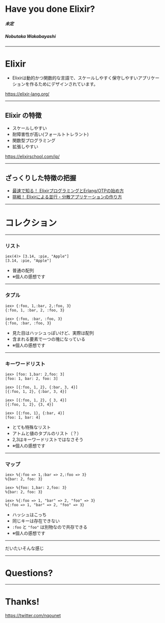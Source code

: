 # Have you done Elixir?
##### 未定
##### Nobutaka Wakabayashi

---

# Elixir

- Elixirは動的かつ関数的な言語で、スケールしやすく保守しやすいアプリケーションを作るためにデザインされています。

https://elixir-lang.org/

___

## Elixir の特徴

- スケールしやすい
- 耐障害性が高い(フォールトトレラント)
- 関数型プログラミング
- 拡張しやすい

https://elixirschool.com/jp/

___

## ざっくりした特徴の把握

- [最速で知る！ ElixirプログラミングとErlang/OTPの始め方](https://employment.en-japan.com/engineerhub/entry/2017/06/12/110000)
- [挑戦！ Elixirによる並行・分散アプリケーションの作り方](https://employment.en-japan.com/engineerhub/entry/2017/06/19/110000)

---

# コレクション

___

### リスト

```
iex(4)> [3.14, :pie, "Apple"]
[3.14, :pie, "Apple"]
```

- 普通の配列
- ※個人の感想です
___

### タプル

```
iex> {:foo, 1,:bar, 2,:foo, 3}
{:foo, 1, :bar, 2, :foo, 3}
```

```
iex> {:foo, :bar, :foo, 3}
{:foo, :bar, :foo, 3}
```

- 見た目はハッシュっぽいけど、実際は配列
- 含まれる要素で一つの塊になっている
- ※個人の感想です

___

### キーワードリスト

```
iex> [foo: 1,bar: 2,foo: 3]
[foo: 1, bar: 2, foo: 3]
```

```
iex> [{:foo, 1, 2}, {:bar, 3, 4}]
[{:foo, 1, 2}, {:bar, 3, 4}]
```

```
iex> [{:foo, 1, 2}, { 3, 4}]
[{:foo, 1, 2}, {3, 4}]
```

```
iex> [{:foo, 1}, {:bar, 4}]
[foo: 1, bar: 4]
```

- とても特殊なリスト
- アトムと値のタプルのリスト（？）
- 2,3はキーワードリストではなさそう
- ※個人の感想です

___

### マップ

```
iex> %{:foo => 1,:bar => 2,:foo => 3}
%{bar: 2, foo: 3}
```

```
iex> %{foo: 1,bar: 2,foo: 3}
%{bar: 2, foo: 3}
```

```
iex> %{:foo => 1, "bar" => 2, "foo" => 3}
%{:foo => 1, "bar" => 2, "foo" => 3}
```

- ハッシュはこっち
- 同じキーは存在できない
- `:foo` と `"foo"` は別物なので共存できる
- ※個人の感想です

___

だいたいそんな感じ

---

# Questions?

---

# Thanks!
https://twitter.com/nqounet
